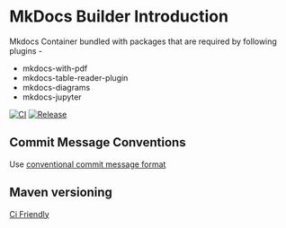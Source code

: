 # MkDocs Builder Introduction

Mkdocs Container bundled with packages that are required by following plugins -

- mkdocs-with-pdf 
- mkdocs-table-reader-plugin 
- mkdocs-diagrams
- mkdocs-jupyter

[![CI](https://github.com/rajesh-kumar/mkdocs-builder/workflows/CI/badge.svg)](https://github.com/rajesh-kumar/mkdocs-builder/actions?query=branch%3Amaster)
[![Release](https://github.com/rajesh-kumar/mkdocs-builder/workflows/Release/badge.svg)](https://github.com/rajesh-kumar/mkdocs-builder/actions?query=branch%3Amaster)

## Commit Message Conventions

Use [conventional commit message format](https://www.conventionalcommits.org/en/v1.0.0/)

## Maven versioning

[Ci Friendly](https://maven.apache.org/maven-ci-friendly.html)